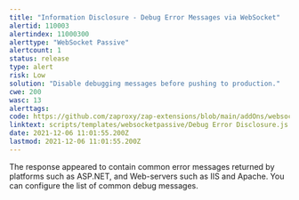 ```yaml
---
title: "Information Disclosure - Debug Error Messages via WebSocket"
alertid: 110003
alertindex: 11000300
alerttype: "WebSocket Passive"
alertcount: 1
status: release
type: alert
risk: Low
solution: "Disable debugging messages before pushing to production."
cwe: 200
wasc: 13
alerttags: 
code: https://github.com/zaproxy/zap-extensions/blob/main/addOns/websocket/src/main/zapHomeFiles/scripts/templates/websocketpassive/Debug%20Error%20Disclosure.js
linktext: scripts/templates/websocketpassive/Debug Error Disclosure.js
date: 2021-12-06 11:01:55.200Z
lastmod: 2021-12-06 11:01:55.200Z
---
```

The response appeared to contain common error messages returned by platforms such as ASP.NET, and Web-servers such as IIS and Apache. You can configure the list of common debug messages.

